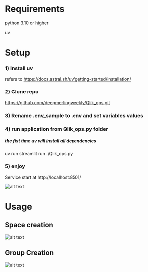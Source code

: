 # Requirements
python 3.10 or higher

uv

# Setup

### 1) Install uv
refers to https://docs.astral.sh/uv/getting-started/installation/

### 2) Clone repo
https://github.com/deepmerlingweekly/Qlik_ops.git

### 3) Rename .env_sample to .env and set variables values


### 4) run application from Qlik_ops.py folder
##### the fist time uv will install all dependencies

uv run streamlit run .\Qlik_ops.py

### 5) enjoy
Service start at http://localhost:8501/

![alt text](https://github.com/MDS-Qlik-BI-Analytics/qlik-ops/blob/main/space_everywhere.png?raw=true)

# Usage

## Space creation

![alt text](https://github.com/MDS-Qlik-BI-Analytics/qlik-ops/blob/main/space_manager.png?raw=true)

## Group Creation

![alt text](https://github.com/MDS-Qlik-BI-Analytics/qlik-ops/blob/main/group_manager.png?raw=true)
